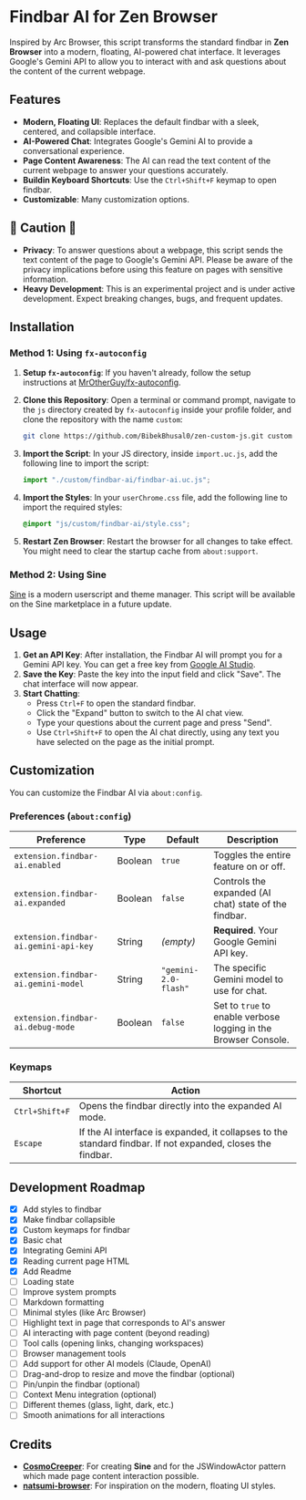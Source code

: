 # Findbar AI for Zen Browser

Inspired by Arc Browser, this script transforms the standard findbar in **Zen Browser** into a modern, floating, AI-powered chat interface. It leverages Google's Gemini API to allow you to interact with and ask questions about the content of the current webpage.

## Features

- **Modern, Floating UI**: Replaces the default findbar with a sleek, centered, and collapsible interface.
- **AI-Powered Chat**: Integrates Google's Gemini AI to provide a conversational experience.
- **Page Content Awareness**: The AI can read the text content of the current webpage to answer your questions accurately.
- **Buildin Keyboard Shortcuts**: Use the `Ctrl+Shift+F` keymap to open findbar.
- **Customizable**: Many customization options.

## 🚨 Caution 🚨

- **Privacy**: To answer questions about a webpage, this script sends the text content of the page to Google's Gemini API. Please be aware of the privacy implications before using this feature on pages with sensitive information.
- **Heavy Development**: This is an experimental project and is under active development. Expect breaking changes, bugs, and frequent updates.

## Installation

### Method 1: Using `fx-autoconfig`

1.  **Setup `fx-autoconfig`**: If you haven't already, follow the setup instructions at [MrOtherGuy/fx-autoconfig](https://github.com/MrOtherGuy/fx-autoconfig).

2.  **Clone this Repository**: Open a terminal or command prompt, navigate to the `js` directory created by `fx-autoconfig` inside your profile folder, and clone the repository with the name `custom`:

    ```bash
    git clone https://github.com/BibekBhusal0/zen-custom-js.git custom
    ```

3.  **Import the Script**: In your JS directory, inside `import.uc.js`, add the following line to import the script:

    ```javascript
    import "./custom/findbar-ai/findbar-ai.uc.js";
    ```

4.  **Import the Styles**: In your `userChrome.css` file, add the following line to import the required styles:

    ```css
    @import "js/custom/findbar-ai/style.css";
    ```

5.  **Restart Zen Browser**: Restart the browser for all changes to take effect. You might need to clear the startup cache from `about:support`.

### Method 2: Using Sine

[Sine](https://github.com/CosmoCreeper/Sine) is a modern userscript and theme manager. This script will be available on the Sine marketplace in a future update.

## Usage

1.  **Get an API Key**: After installation, the Findbar AI will prompt you for a Gemini API key. You can get a free key from [Google AI Studio](https://aistudio.google.com/app/apikey).
2.  **Save the Key**: Paste the key into the input field and click "Save". The chat interface will now appear.
3.  **Start Chatting**:
    - Press `Ctrl+F` to open the standard findbar.
    - Click the "Expand" button to switch to the AI chat view.
    - Type your questions about the current page and press "Send".
    - Use `Ctrl+Shift+F` to open the AI chat directly, using any text you have selected on the page as the initial prompt.

## Customization

You can customize the Findbar AI via `about:config`.

### Preferences (`about:config`)

| Preference                            | Type    | Default              | Description                                                     |
| ------------------------------------- | ------- | -------------------- | --------------------------------------------------------------- |
| `extension.findbar-ai.enabled`        | Boolean | `true`               | Toggles the entire feature on or off.                           |
| `extension.findbar-ai.expanded`       | Boolean | `false`              | Controls the expanded (AI chat) state of the findbar.           |
| `extension.findbar-ai.gemini-api-key` | String  | _(empty)_            | **Required**. Your Google Gemini API key.                       |
| `extension.findbar-ai.gemini-model`   | String  | `"gemini-2.0-flash"` | The specific Gemini model to use for chat.                      |
| `extension.findbar-ai.debug-mode`     | Boolean | `false`              | Set to `true` to enable verbose logging in the Browser Console. |

### Keymaps

| Shortcut       | Action                                                                                                      |
| -------------- | ----------------------------------------------------------------------------------------------------------- |
| `Ctrl+Shift+F` | Opens the findbar directly into the expanded AI mode.                                                       |
| `Escape`       | If the AI interface is expanded, it collapses to the standard findbar. If not expanded, closes the findbar. |

## Development Roadmap

- [x] Add styles to findbar
- [x] Make findbar collapsible
- [x] Custom keymaps for findbar
- [x] Basic chat
- [x] Integrating Gemini API
- [x] Reading current page HTML
- [x] Add Readme
- [ ] Loading state
- [ ] Improve system prompts
- [ ] Markdown formatting
- [ ] Minimal styles (like Arc Browser)
- [ ] Highlight text in page that corresponds to AI's answer
- [ ] AI interacting with page content (beyond reading)
- [ ] Tool calls (opening links, changing workspaces)
- [ ] Browser management tools
- [ ] Add support for other AI models (Claude, OpenAI)
- [ ] Drag-and-drop to resize and move the findbar (optional)
- [ ] Pin/unpin the findbar (optional)
- [ ] Context Menu integration (optional)
- [ ] Different themes (glass, light, dark, etc.)
- [ ] Smooth animations for all interactions

## Credits

- **[CosmoCreeper](https://github.com/CosmoCreeper)**: For creating **Sine** and for the JSWindowActor pattern which made page content interaction possible.
- **[natsumi-browser](https://github.com/greeeen-dev/natsumi-browser)**: For inspiration on the modern, floating UI styles.
